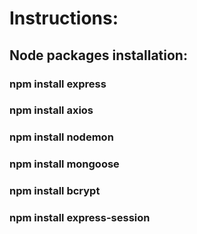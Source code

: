 # Instructions:

## **Node packages installation:**
### npm install express
### npm install axios
### npm install nodemon
### npm install mongoose
### npm install bcrypt
### npm install express-session 